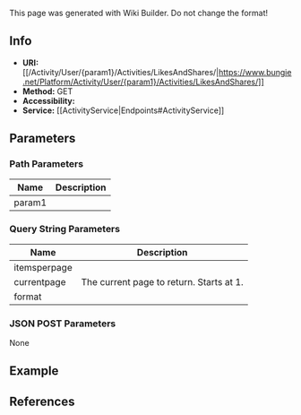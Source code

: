 <span class="wiki-builder">This page was generated with Wiki Builder. Do not change the format!</span>

## Info

* **URI:** [[/Activity/User/{param1}/Activities/LikesAndShares/|https://www.bungie.net/Platform/Activity/User/{param1}/Activities/LikesAndShares/]]
* **Method:** GET
* **Accessibility:** 
* **Service:** [[ActivityService|Endpoints#ActivityService]]

## Parameters
### Path Parameters
Name | Description
---- | -----------
param1 | 

### Query String Parameters
Name | Description
---- | -----------
itemsperpage | 
currentpage | The current page to return. Starts at 1.
format | 

### JSON POST Parameters
None

## Example


## References
